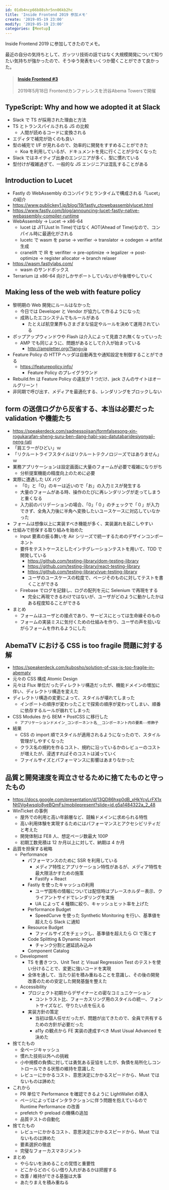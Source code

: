```yaml
---
id: 01db4ncp66b88shr5nn06kb2hc
title: 'Inside Frontend 2019 参加メモ'
create: '2019-05-19 23:00'
modify: '2019-05-19 23:00'
categories: [Meetup]
---
```


Inside Frontend 2019 に参加してきたのでメモ。

最近の自分の気持ちとして、ガッツリ技術の話ではなく大規模開発について知りたい気持ちが強かったので、そうゆう発表をいくつか聞くことができて良かった。

<!-- more -->

<blockquote class="embedly-card" data-card-key="efc9713d77434ae8b88ef22dda0a91e8" data-card-controls="0" data-card-type="article" data-card-align="left"><h4><a href="https://inside-frontend.com/">Inside Frontend #3</a></h4><p>2019年5月18日 Frontendカンファレンスを渋谷Abema Towersで開催</p></blockquote>
<script async src="//cdn.embedly.com/widgets/platform.js" charset="UTF-8"></script>

## TypeScript: Why and how we adopted it at Slack

- Slack で TS が採用された理由と方法
- TS とトランスパイルされる JS の比較
  - 人間が読めるコードに変換される
- エディタで補完が効くのも良い
- 型の補完で I/F が見れるので、効率的に開発をすすめることができた
  - Koa を利用しているが、ドキュメントを見に行くことが少なくなった
- Slack ではネイティブ出身のエンジニアが多く、型に慣れている
- 型付けが複雑過ぎて、一般的な JS エンジニアは混乱することがある

## Introduction to Lucet

- Fastly の WebAssembly のコンパイラとランタイムで構成される「Lucet」の紹介
- https://www.publickey1.jp/blog/19/fastly_ctowebassemblylucet.html
- https://www.fastly.com/blog/announcing-lucet-fastly-native-webassembly-compiler-runtime
- WebAssembly → Lucet → x86-64
  - lucet は JIT(Just In Time)ではなく AOT(Ahead of Time)なので、コンパイル時に最適化がされる
  - lucetc で wasm を parse → verifier → translator → codegen → artifat 生成
  - cranelift で IR を verifiter → pre-optimize → legalizer → post-optimize → register allocator → branch relaxer
- https://wasm.fastlylabs.com/
  - wasm のサンドボックス
- Terrarium は x86-64 向けしかサポートしていないが今後増やしていく

## Making less of the web with feature policy

- 黎明期の Web 開発にルールはなかった
  - 今日では Developer と Vendor が協力して作るようになった
  - 成熟したエコシステムでもルールがある
    - たとえば航空業界もさまざまな協定やルールを決めて運用されている
- ポップアップウィンドウや Flash は介入によって見直され無くなっていった
  - AMP でも同じように、問題があるとして介入が始まっている
    - http://ampletter.org/?lang=ja
- Feature Policy の HTTP ヘッダは自動再生や通知設定を制御することができる
  - https://featurepolicy.info/
    - Feature Policy のプレイグラウンド
- Rebuild.fm は Feature Policy の違反が 1 つだけ、jack さんのサイトはオールグリーン！
- 非同期で呼び出す、メディアを最適化する、レンダリングをブロックしない

## form の送信ログから反省する、本当は必要だった validation や機能たち

- https://speakerdeck.com/sadnessojisan/formfalsesong-xin-rogukarafan-sheng-suru-ben-dang-habi-yao-datutabaridesiyonyaji-neng-tati
- 「肩エラーがひどい」ｗ
- 「リクルートライフスタイルはリクルートテクノロジーズではありません」ｗ
- 業務アプリケーションは設定画面に大量のフォームが必要で複雑になりがち
  - 分析提案機能の精度向上のために必要
- 実際に遭遇した UX バグ
  - 「0」と「O」のキーは近いので「お」の入力ミスが発生する
  - 大量のフォームがある時、操作のたびに再レンダリングが走ってしまうと重くなる
  - 入力前のバリデーションの場合、「0」「０」のチェックで「０」が入力できず、全角入力後に半角へ変換したいユースケースに対応していなかった
- フォームは想像以上に実装すべき機能が多く、実装漏れを起こしやすい
- 仕組みで担保する取り組みを始めた
  - Input 要素の振る舞いを Air シリーズで統一するためのデザインコンポーネント
  - 要件をテストケースとしたインテグレーションテストを用いて、TDD で開発している
    - https://github.com/testing-library/dom-testing-library
    - https://github.com/testing-library/react-testing-library
    - https://github.com/testing-library/vue-testing-library
    - ユーザのユースケースの粒度で、ページそのものに対してテストを書くことができる
  - Firebase でログを記録し、ログの配列を元に Selenium で再現をする
    - 完全に再現できるわけではないが、ユーザがどのように動かしたかはある程度知ることができる
- まとめ
  - フォームはユーザとの接点であり、サービスにとっては生命線そのもの
  - フォームの実装ミスに気付くための仕組みを作り、ユーザの声を拾いながらフォームを作れるようにした

## AbemaTV における CSS is too fragile 問題に対する解

- https://speakerdeck.com/kubosho/solution-of-css-is-too-fragile-in-abematv
- 元々の CSS 構成 Atomic Design
- 元々は Flux 単位だったディレクトリ構造だったが、機能ドメインの増加に伴い、ディレクトリ構造を変えた
- ディレクトリ構造の変更によって、スタイルが壊れてしまった
  - インポートの順序が変わったことで探索の順序が変わってしまい、順番に依存するルールが崩れてしまった
- CSS Modules から BEM + PostCSS に移行した
  - `アプリケーションドメイン_コンポーネント名__コンポーネント内の要素--修飾子`
- 結果
  - CSS の import 順でスタイルが適用されるようになったので、スタイル管理がしやすくなった
  - クラス名の規約を作るコスト、規約に沿っているかのレビューのコストが増えたが、浸透すればそのコストは減っていく
  - ファイルサイズとパフォーマンスに影響はあまりなかった

## 品質と開発速度を両立させるために捨てたものと守ったもの

- https://docs.google.com/presentation/d/13QD86hxp0dB_xHkYcyLrFX1xNt0Vg4wsqIo8yeBQmFs/mobilepresent?slide=id.g5a1484322a_2_48
- WinTicket の事例
  - 屋外での利用と高い年齢層など、競輪ドメインに求められる特性
  - 高い利用体験を実現するためにはパフォーマンスとアクセシビリティだと考えた
  - 開発体制は FE8 人、想定ページ数最大 100P
  - 初期工数見積は 12 か月以上に対して、納期は 4 か月
- 品質を担保する戦略
  - Performance
    - パフォーマンスのために SSR を利用している
      - メディア特性とアプリケーション特性があるが、メディア特性を最大限活かすための施策
      - Fastify + React
    - Fastly を使ったキャッシュの利用
      - ユーザ固有の情報については配信時はプレースホルダー表示、クライアントサイドでレンダリングを実施
      - UA によって 4 種類に絞り、キャッシュヒット率を上げた
    - Performance Budget
      - SpeedCurve を使った Synthetic Monitoring を行い、基準値を超えたら Slack に通知
    - Resource Budget
      - ファイルサイズをチェックし、基準値を超えたら CI で落とす
    - Code Splitting & Dynamic Import
      - チャンク分割と遅延読み込み
    - Component Catalog
  - Development
    - TS を書きつつ、Unit Test と Visual Regression Test のテストを使い分けることで、変更に強いコードを実現
    - 全体を通して、当たり前を積み重ねることを意識し、その後の開発改善のための安定した開発基盤を整えた
  - Accessibility
    - プロジェクト初期からデザイナーとの密なコミュニケーション
      - コントラスト比、フォーカスリング用のスタイルの統一、フォントサイズなど、守りたい点を伝える
    - 実装方針の策定
      - 当初は個人任せだったが、問題が出てきたので、全員で共有するための方針が必要だった
      - a11y の観点から FE 実装の達成すべき Must Usual Advanced を決めた
- 捨てたもの
  - 全ページキャッシュ
  - 慣れた技術以外への挑戦
  - 小中規模の負債に対しては勇気ある妥協をしたが、負債を局所化しコントロールできる状態の維持を意識した
  - レビューにかかるコスト、意思決定にかかるスピードから、Must ではないものは諦めた
- これから
  - PR 単位で Performance を確認できるように LightWallet の導入
  - ページによってはインタラクションに伴う問題を抱えているので Runtime Performance の改善
  - prefetch や preload の機構の追加
  - 品質テストの自動化
- 捨てたもの
  - レビューにかかるコスト、意思決定にかかるスピードから、Must ではないものは諦めた
  - 要素選択の徹底
  - 完璧なフォーカスマネジメント
- まとめ
  - やらないを決めることの覚悟と重要性
  - どこからどのくらい借り入れがあるかは把握する
  - 改善 / 維持ができる基盤は大事
  - あたりまえを積み重ねる
